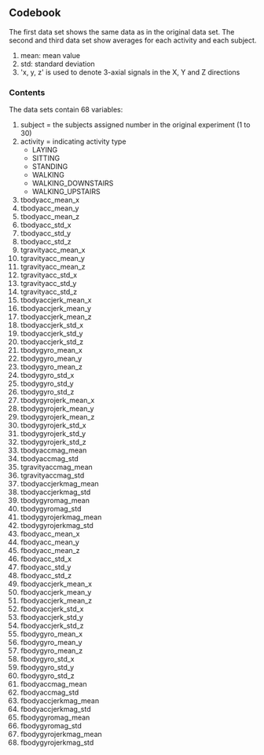 ## Codebook

The first data set shows the same data as in the original data set.
The second and third data set show averages for each activity and each subject.

1. mean: mean value
2. std: standard deviation
3. 'x, y, z' is used to denote 3-axial signals in the X, Y and Z directions


### Contents
The data sets contain 68 variables:

1. subject = the subjects assigned number in the original experiment (1 to 30)
2. activity = indicating activity type 
    - LAYING
    - SITTING
    - STANDING
    - WALKING
    - WALKING_DOWNSTAIRS
    - WALKING_UPSTAIRS
3. tbodyacc_mean_x 
4. tbodyacc_mean_y 
5. tbodyacc_mean_z 
6. tbodyacc_std_x 
7. tbodyacc_std_y 
8. tbodyacc_std_z 
9. tgravityacc_mean_x 
10. tgravityacc_mean_y 
11. tgravityacc_mean_z 
12. tgravityacc_std_x 
13. tgravityacc_std_y 
14. tgravityacc_std_z 
15. tbodyaccjerk_mean_x 
16. tbodyaccjerk_mean_y 
17. tbodyaccjerk_mean_z 
18. tbodyaccjerk_std_x 
19. tbodyaccjerk_std_y 
20. tbodyaccjerk_std_z 
21. tbodygyro_mean_x 
22. tbodygyro_mean_y 
23. tbodygyro_mean_z 
24. tbodygyro_std_x 
25. tbodygyro_std_y 
26. tbodygyro_std_z 
27. tbodygyrojerk_mean_x 
28. tbodygyrojerk_mean_y 
29. tbodygyrojerk_mean_z 
30. tbodygyrojerk_std_x 
31. tbodygyrojerk_std_y 
32. tbodygyrojerk_std_z 
33. tbodyaccmag_mean 
34. tbodyaccmag_std 
35. tgravityaccmag_mean 
36. tgravityaccmag_std 
37. tbodyaccjerkmag_mean 
38. tbodyaccjerkmag_std 
39. tbodygyromag_mean 
40. tbodygyromag_std 
41. tbodygyrojerkmag_mean 
42. tbodygyrojerkmag_std 
43. fbodyacc_mean_x 
44. fbodyacc_mean_y 
45. fbodyacc_mean_z 
46. fbodyacc_std_x 
47. fbodyacc_std_y 
48. fbodyacc_std_z 
49. fbodyaccjerk_mean_x 
50. fbodyaccjerk_mean_y 
51. fbodyaccjerk_mean_z 
52. fbodyaccjerk_std_x 
53. fbodyaccjerk_std_y 
54. fbodyaccjerk_std_z 
55. fbodygyro_mean_x 
56. fbodygyro_mean_y 
57. fbodygyro_mean_z 
58. fbodygyro_std_x 
59. fbodygyro_std_y 
60. fbodygyro_std_z 
61. fbodyaccmag_mean 
62. fbodyaccmag_std 
63. fbodyaccjerkmag_mean 
64. fbodyaccjerkmag_std 
65. fbodygyromag_mean 
66. fbodygyromag_std 
67. fbodygyrojerkmag_mean 
68. fbodygyrojerkmag_std


